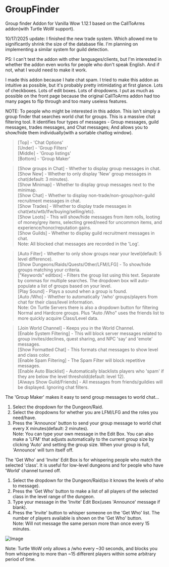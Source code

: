 # GroupFinder
Group finder Addon for Vanilla Wow 1.12.1 based on the CallToArms addon(with Turtle WoW support).  

10/17/2025 update: I finished the new trade system. Which allowed me to significantly shrink the size of the database file. I'm planning on implementing a similar system for guild detection.  

PS: I can't test the addon with other languages/clients, but I'm interested in whether the addon even works for people who don't speak English. And if not, what I would need to make it work.  

I made this addon because I hate chat spam. I tried to make this addon as intuitive as possible, but it's probably pretty intimidating at first glance. Lots of checkboxes. Lots of edit boxes. Lots of dropdowns. I put as much as possible on the front page because the original CallToArms addon had too many pages to flip through and too many useless features.  

NOTE: To people who might be interested in this addon. This isn't simply a group finder that searches world chat for groups. This is a massive chat filtering tool. It identifies four types of messages - Group messages, guild messages, trades messages, and Chat messages; And allows you to show/hide them individually(with a sortable chatlog window).  

>[Top] - 'Chat Options'  
[Under] - 'Group Filters'  
[Middle] - 'Group listings'  
[Bottom] - 'Group Maker'  

>[Show groups in Chat] - Whether to display group messages in chat.  
[Show New] - Whether to only display 'New' group messages in chat(default: 3 minutes).  
[Show Minimap] - Whether to display group messages next to the minimap.  
[Show Chat] - Whether to display non-trade/non-group/non-guild recruitment messages in chat.  
[Show Trades] - Whether to display trade messages in chat(wts/wtb/lfw/buying/selling/etc).  
[Show Loots] - This will show/hide messages from item rolls, looting of money/grey items, selecting greed/need for uncommon items, and experience/honor/reputation gains.  
[Show Guilds] - Whether to display guild recruitment messages in chat.  
Note: All blocked chat messages are recorded in the 'Log'.  

>[Auto Filter] - Whether to only show groups near your level(default: 5 level difference).  
[Show Dungeons/Raids/Quests/Other/LFM/LFG] - To show/hide groups matching your criteria.  
["Keywords" editbox] - Filters the group list using this text. Separate by commas for multiple searches. The dropdown box will auto-populate a list of groups based on your level.  
[Play Sound] - Plays a sound when a group is found.  
[Auto /Who] - Whether to automatically '/who' groups/players from chat for their class/level information.  
Note: On Turtle Servers there is also a dropdown button for filtering Normal and Hardcore groups. Plus "Auto /Who" uses the friends list to more quickly acquire Class/Level data.  

>[Join World Channel] - Keeps you in the World Channel.  
[Enable System Filtering] - This will block server messages related to group invites/declines, quest sharing, and NPC 'say' and 'emote' messages.  
[Show Formatted Chat] - This formats chat messages to show level and class color.  
[Enable Spam Filtering] - The Spam Filter will block repetitive messages.  
[Enable Auto Blacklist] - Automatically blacklists players who 'spam' if they are below the level threshold(default: level 12).  
[Always Show Guild/Friends] - All messages from friends/guildies will be displayed. Ignoring chat filters.  

The 'Group Maker' makes it easy to send group messages to world chat...  
1) Select the dropdown for the Dungeon/Raid.  
2) Select the dropdowns for whether you are LFM/LFG and the roles you need/have.  
3) Press the 'Announce' button to send your group message to world chat every X minutes(default: 2 minutes).  
Note: You can type your own message in the Edit Box. You can also make a 'LFM' that adjusts automatically to the current group size by clicking 'Auto' and setting the group size. When your group is full, 'Announce' will turn itself off. 
  
The 'Get Who' and 'Invite' Edit Box is for whispering people who match the selected 'class'. It is useful for low-level dungeons and for people who have 'World' channel turned off.  
1) Select the dropdown for the Dungeon/Raid(so it knows the levels of who to message).  
2) Press the 'Get Who' button to make a list of all players of the selected class in the level range of the dungeon.  
3) Type your message in the 'Invite' Edit Box(uses 'Announce' message if blank).  
4) Press the 'Invite' button to whisper someone on the 'Get Who' list. The number of players available is shown on the 'Get Who' button.  
Note: Will not message the same person more than once every 15 minutes.

![Image](https://github.com/user-attachments/assets/782da809-509d-4101-b75c-3e56afa2ebf5)  

Note: Turtle WoW only allows a /who every ~30 seconds, and blocks you from whispering to more than ~15 different players within some arbitrary period of time.  
